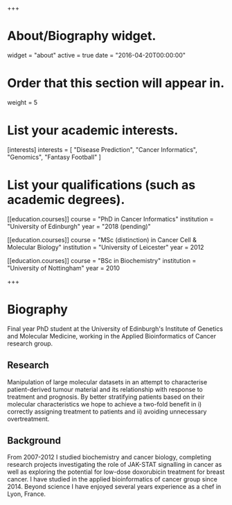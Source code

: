 +++
# About/Biography widget.
widget = "about"
active = true
date = "2016-04-20T00:00:00"

# Order that this section will appear in.
weight = 5

# List your academic interests.
[interests]
  interests = [
    "Disease Prediction",
    "Cancer Informatics",
    "Genomics",
    "Fantasy Football"
  ]

# List your qualifications (such as academic degrees).
[[education.courses]]
  course = "PhD in Cancer Informatics"
  institution = "University of Edinburgh"
  year = "2018 (pending)"

[[education.courses]]
  course = "MSc (distinction) in Cancer Cell & Molecular Biology"
  institution = "University of Leicester"
  year = 2012

[[education.courses]]
  course = "BSc in Biochemistry"
  institution = "University of Nottingham"
  year = 2010
 
+++

# Biography

Final year PhD student at the University of Edinburgh's Institute of Genetics and Molecular Medicine, working in the Applied Bioinformatics of Cancer research group. 

## Research
Manipulation of large molecular datasets in an attempt to characterise patient-derived tumour material and its relationship with response to treatment and prognosis. By better stratifying patients based on their molecular characteristics we hope to achieve a two-fold benefit in i) correctly assigning treatment to patients and ii) avoiding unnecessary overtreatment.

## Background
From 2007-2012 I studied biochemistry and cancer biology, completing research projects investigating the role of JAK-STAT signalling in cancer as well as exploring the potential for low-dose doxorubicin treatment for breast cancer. I have studied in the applied bioinformatics of cancer group since 2014. Beyond science I have enjoyed several years experience as a chef in Lyon, France.
